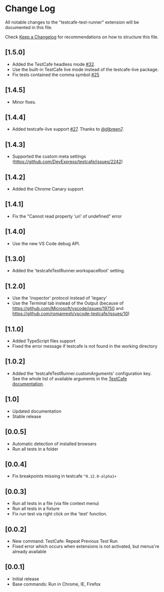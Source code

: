 # Change Log
All notable changes to the "testcafe-test-runner" extension will be documented in this file.

Check [Keep a Changelog](http://keepachangelog.com/) for recommendations on how to structure this file.
## [1.5.0]
- Added the TestCafe headless mode [#32](https://github.com/romanresh/vscode-testcafe/issues/32).
- Use the built-in TestCafe live mode instead of the testcafe-live package.
- Fix tests contained the comma symbol [#25](https://github.com/romanresh/vscode-testcafe/issues/32)

## [1.4.5]
- Minor fixes.

## [1.4.4]
- Added testcafe-live support [#27](https://github.com/romanresh/vscode-testcafe/issues/27). Thanks to [@djbreen7](https://github.com/djbreen7).

## [1.4.3]
- Supported the custom meta settings (https://github.com/DevExpress/testcafe/issues/2242)

## [1.4.2]
- Added the Chrome Canary support

## [1.4.1]
- Fix the "Cannot read property 'uri' of undefined" error

## [1.4.0]
- Use the new VS Code debug API.

## [1.3.0]
- Added the 'testcafeTestRunner.workspaceRoot' setting.

## [1.2.0]
 - Use the 'inspector' protocol instead of 'legacy'
 - Use the Terminal tab instead of the Output (because of https://github.com/Microsoft/vscode/issues/19750 and https://github.com/romanresh/vscode-testcafe/issues/10)

## [1.1.0]
 - Added TypeScript files support
 - Fixed the error message if testcafe is not found in the working directory

## [1.0.2]
 - Added the 'testcafeTestRunner.customArguments' configuration key. See the whole list of available arguments in the [TestCafe documentation](https://devexpress.github.io/testcafe/documentation/using-testcafe/command-line-interface.html#options).

## [1.0]
 - Updated documentation
 - Stable release

## [0.0.5]
 - Automatic detection of installed browsers
 - Run all tests in a folder

## [0.0.4]
- Fix breakpoints missing in testcafe `^0.12.0-alpha1+`

## [0.0.3]
- Run all tests in a file (via file context menu)
- Run all tests in a fixture
- Fix run test via right click on the 'test' function.

## [0.0.2]
- New command: TestCafe: Repeat Previous Test Run
- Fixed error which occurs when extensions is not activated, but menus're already available

## [0.0.1]
- Initial release
- Base commands: Run in Chrome, IE, Firefox